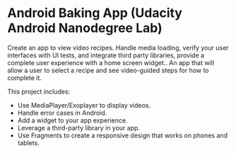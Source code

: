 # Android Baking App (Udacity Android Nanodegree Lab)

Create an app to view video recipes. Handle media loading, verify your user interfaces with UI tests, and integrate third party libraries, provide a complete user experience with a home screen widget.. An app that will allow a user to select a recipe and see video-guided steps for how to complete it.

This project includes:

 - Use MediaPlayer/Exoplayer to display videos.
 - Handle error cases in Android.
 - Add a widget to your app experience.
 - Leverage a third-party library in your app.
 - Use Fragments to create a responsive design that works on phones and tablets.
